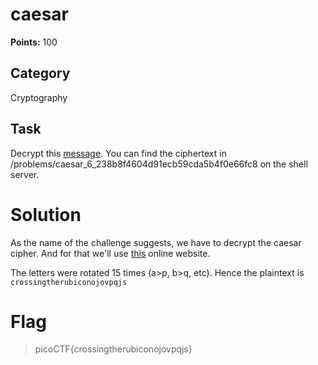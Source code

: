 # caesar
**Points:** 100

## Category
Cryptography

## Task
Decrypt this [message](https://2019shell1.picoctf.com/static/1f33970830e651254c964ee5d04f0e85/ciphertext). You can find the ciphertext in /problems/caesar_6_238b8f4604d91ecb59cda5b4f0e66fc8 on the shell server.

# Solution
As the name of the challenge suggests, we have to decrypt the caesar cipher. And for that we'll use [this](https://cryptii.com/pipes/caesar-cipher) online website.

The letters were rotated 15 times (a>p, b>q, etc). Hence the plaintext is ```crossingtherubiconojovpqjs```

# Flag
> picoCTF{crossingtherubiconojovpqjs}
